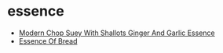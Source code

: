 # essence

 * [Modern Chop Suey With Shallots Ginger And Garlic Essence](index/m/modern-chop-suey-with-shallots-ginger-and-garlic-essence-231414.json)
 * [Essence Of Bread](index/e/essence-of-bread.json)
